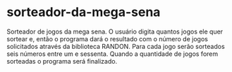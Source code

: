 # sorteador-da-mega-sena
Sorteador de jogos da mega sena. O usuário digita quantos jogos ele quer sortear e, então o programa dará o resultado com o número de jogos
solicitados através da biblioteca RANDON.
Para cada jogo serão sorteados seis números entre um e sessenta.
Quando a quantidade de jogos forem sorteadas o programa será finalizado.
